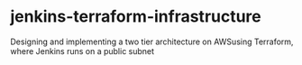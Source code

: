# jenkins-terraform-infrastructure
Designing and implementing a two tier architecture on AWSusing Terraform, where Jenkins runs on a public subnet
